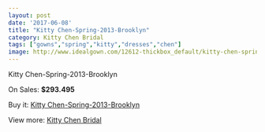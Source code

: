 ```yaml
---
layout: post
date: '2017-06-08'
title: "Kitty Chen-Spring-2013-Brooklyn"
category: Kitty Chen Bridal
tags: ["gowns","spring","kitty","dresses","chen"]
image: http://www.idealgown.com/12612-thickbox_default/kitty-chen-spring-2013-brooklyn.jpg
---
```

Kitty Chen-Spring-2013-Brooklyn

On Sales: **$293.495**
<a href="https://www.idealgown.com/en/kitty-chen-bridal/5080-kitty-chen-spring-2013-brooklyn.html"><amp-img layout="responsive" width="600" height="600" src="//www.idealgown.com/12612-thickbox_default/kitty-chen-spring-2013-brooklyn.jpg" alt="Kitty Chen-Spring-2013-Brooklyn 0" /></a>
<a href="https://www.idealgown.com/en/kitty-chen-bridal/5080-kitty-chen-spring-2013-brooklyn.html"><amp-img layout="responsive" width="600" height="600" src="//www.idealgown.com/12611-thickbox_default/kitty-chen-spring-2013-brooklyn.jpg" alt="Kitty Chen-Spring-2013-Brooklyn 1" /></a>

Buy it: [Kitty Chen-Spring-2013-Brooklyn](https://www.idealgown.com/en/kitty-chen-bridal/5080-kitty-chen-spring-2013-brooklyn.html "Kitty Chen-Spring-2013-Brooklyn")

View more: [Kitty Chen Bridal](https://www.idealgown.com/en/65-kitty-chen-bridal "Kitty Chen Bridal")